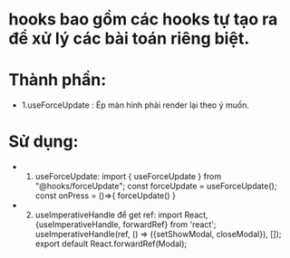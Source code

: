 # hooks bao gồm các hooks tự tạo ra để xử lý các bài toán riêng biệt.

# Thành phần: 
+ 1.useForceUpdate : Ép màn hình phải render lại theo ý muốn.

# Sử dụng:
+ 1. useForceUpdate:
import { useForceUpdate } from "@hooks/forceUpdate";
const forceUpdate = useForceUpdate();
const onPress = ()=>{
forceUpdate()
}

+ 2. useImperativeHandle để get ref: 
  import React, {useImperativeHandle, forwardRef} from 'react';
  useImperativeHandle(ref, () => ({setShowModal, closeModal}), []);
  export default React.forwardRef(Modal);
